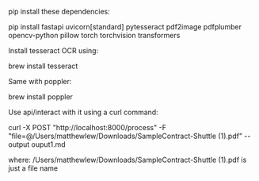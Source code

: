 pip install these dependencies: 

pip install fastapi uvicorn[standard] pytesseract pdf2image pdfplumber opencv-python pillow torch torchvision transformers


Install tesseract OCR using:

brew install tesseract

Same with poppler: 

brew install poppler


Use api/interact with it using a curl command:

curl -X POST "http://localhost:8000/process" -F "file=@/Users/matthewlew/Downloads/SampleContract-Shuttle (1).pdf" --output ouput1.md


where: /Users/matthewlew/Downloads/SampleContract-Shuttle (1).pdf is just a file name



